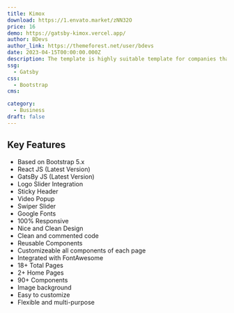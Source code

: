 ```yaml
---
title: Kimox
download: https://1.envato.market/zNN32O
price: 16
demo: https://gatsby-kimox.vercel.app/
author: BDevs
author_link: https://themeforest.net/user/bdevs
date: 2023-04-15T00:00:00.000Z
description: The template is highly suitable template for companies that offer web design, web development, internet services, digital marketing, SEO services and all other internet marketing and services related agencies and businesses.
ssg:
  - Gatsby
css:
  - Bootstrap
cms:

category:
  - Business
draft: false
---
```


## Key Features

- Based on Bootstrap 5.x
- React JS (Latest Version)
- GatsBy JS (Latest Version)
- Logo Slider Integration
- Sticky Header
- Video Popup
- Swiper Slider
- Google Fonts
- 100% Responsive
- Nice and Clean Design
- Clean and commented code
- Reusable Components
- Customizeable all components of each page
- Integrated with FontAwesome
- 18+ Total Pages
- 2+ Home Pages
- 90+ Components
- Image background
- Easy to customize
- Flexible and multi-purpose
